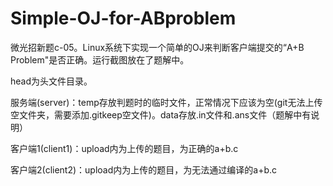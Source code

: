 # Simple-OJ-for-ABproblem
微光招新题c-05。Linux系统下实现一个简单的OJ来判断客户端提交的“A+B Problem"是否正确。运行截图放在了题解中。

head为头文件目录。

服务端(server)：temp存放判题时的临时文件，正常情况下应该为空(git无法上传空文件夹，需要添加.gitkeep空文件)。data存放.in文件和.ans文件（题解中有说明）

客户端1(client1)：upload内为上传的题目，为正确的a+b.c

客户端2(client2)：upload内为上传的题目，为无法通过编译的a+b.c
